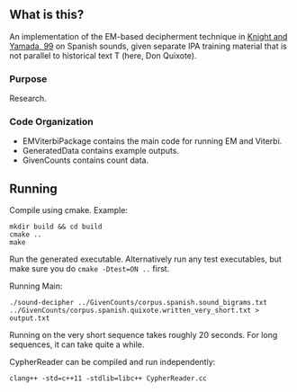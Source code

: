 ## What is this?
An implementation of the EM-based decipherment technique in [Knight and Yamada,
99](http://www.aclweb.org/anthology/W/W99/W99-0906.pdf) on Spanish sounds, given
separate IPA training material that is not parallel to historical text T (here,
Don Quixote).

### Purpose
Research. 

### Code Organization
- EMViterbiPackage contains the main code for running EM and Viterbi.
- GeneratedData contains example outputs.
- GivenCounts contains count data.

## Running
Compile using cmake. Example:

    mkdir build && cd build
    cmake ..
    make

Run the generated executable. Alternatively run any test executables, but make
sure you do `cmake -Dtest=ON ..` first.

Running Main:

    ./sound-decipher ../GivenCounts/corpus.spanish.sound_bigrams.txt
    ../GivenCounts/corpus.spanish.quixote.written_very_short.txt > output.txt

  Running on the very short sequence takes roughly 20 seconds. For long
  sequences, it can take quite a while.

CypherReader can be compiled and run independently:

    clang++ -std=c++11 -stdlib=libc++ CypherReader.cc

